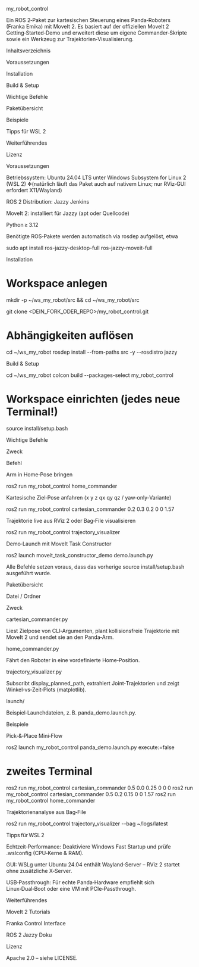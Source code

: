 my_robot_control

Ein ROS 2‑Paket zur kartesischen Steuerung eines Panda‑Roboters (Franka Emika) mit MoveIt 2. Es basiert auf der offiziellen MoveIt 2 Getting‑Started‑Demo und erweitert diese um eigene Commander‑Skripte sowie ein Werkzeug zur Trajektorien‑Visualisierung.

Inhaltsverzeichnis

Voraussetzungen

Installation

Build & Setup

Wichtige Befehle

Paketübersicht

Beispiele

Tipps für WSL 2

Weiterführendes

Lizenz

Voraussetzungen

Betriebssystem: Ubuntu 24.04 LTS unter Windows Subsystem for Linux 2 (WSL 2) ✻(natürlich läuft das Paket auch auf nativem Linux; nur RViz‑GUI erfordert X11/Wayland)

ROS 2 Distribution: Jazzy Jenkins

MoveIt 2: installiert für Jazzy (apt oder Quellcode)

Python ≥ 3.12

Benötigte ROS‑Pakete werden automatisch via rosdep aufgelöst, etwa

sudo apt install ros-jazzy-desktop-full ros-jazzy-moveit-full

Installation

# Workspace anlegen
mkdir -p ~/ws_my_robot/src && cd ~/ws_my_robot/src

git clone <DEIN_FORK_ODER_REPO>/my_robot_control.git

# Abhängigkeiten auflösen
cd ~/ws_my_robot
rosdep install --from-paths src -y --rosdistro jazzy

Build & Setup

cd ~/ws_my_robot
colcon build --packages-select my_robot_control

# Workspace einrichten (jedes neue Terminal!)
source install/setup.bash

Wichtige Befehle

Zweck

Befehl

Arm in Home‑Pose bringen

ros2 run my_robot_control home_commander

Kartesische Ziel‑Pose anfahren (x y z qx qy qz / yaw‑only‑Variante)

ros2 run my_robot_control cartesian_commander 0.2 0.3 0.2 0 0 1.57

Trajektorie live aus RViz 2 oder Bag‑File visualisieren

ros2 run my_robot_control trajectory_visualizer

Demo‑Launch mit MoveIt Task Constructor

ros2 launch moveit_task_constructor_demo demo.launch.py

Alle Befehle setzen voraus, dass das vorherige source install/setup.bash ausgeführt wurde.

Paketübersicht

Datei / Ordner

Zweck

cartesian_commander.py

Liest Zielpose von CLI‑Argumenten, plant kollisionsfreie Trajektorie mit MoveIt 2 und sendet sie an den Panda‑Arm.

home_commander.py

Fährt den Roboter in eine vordefinierte Home‑Position.

trajectory_visualizer.py

Subscribt display_planned_path, extrahiert Joint‑Trajektorien und zeigt Winkel‑vs‑Zeit‑Plots (matplotlib).

launch/

Beispiel‑Launchdateien, z. B. panda_demo.launch.py.

Beispiele

Pick‑&‑Place Mini‑Flow

ros2 launch my_robot_control panda_demo.launch.py execute:=false
# zweites Terminal
ros2 run my_robot_control cartesian_commander 0.5 0.0 0.25 0 0 0
ros2 run my_robot_control cartesian_commander 0.5 0.2 0.15 0 0 1.57
ros2 run my_robot_control home_commander

Trajektorienanalyse aus Bag‑File

ros2 run my_robot_control trajectory_visualizer --bag ~/logs/latest

Tipps für WSL 2

Echtzeit‑Performance: Deaktiviere Windows Fast Startup und prüfe .wslconfig (CPU‑Kerne & RAM).

GUI: WSLg unter Ubuntu 24.04 enthält Wayland‑Server – RViz 2 startet ohne zusätzliche X‑Server.

USB‑Passthrough: Für echte Panda‑Hardware empfiehlt sich Linux‑Dual‑Boot oder eine VM mit PCIe‑Passthrough.

Weiterführendes

MoveIt 2 Tutorials

Franka Control Interface

ROS 2 Jazzy Doku

Lizenz

Apache 2.0 – siehe LICENSE.